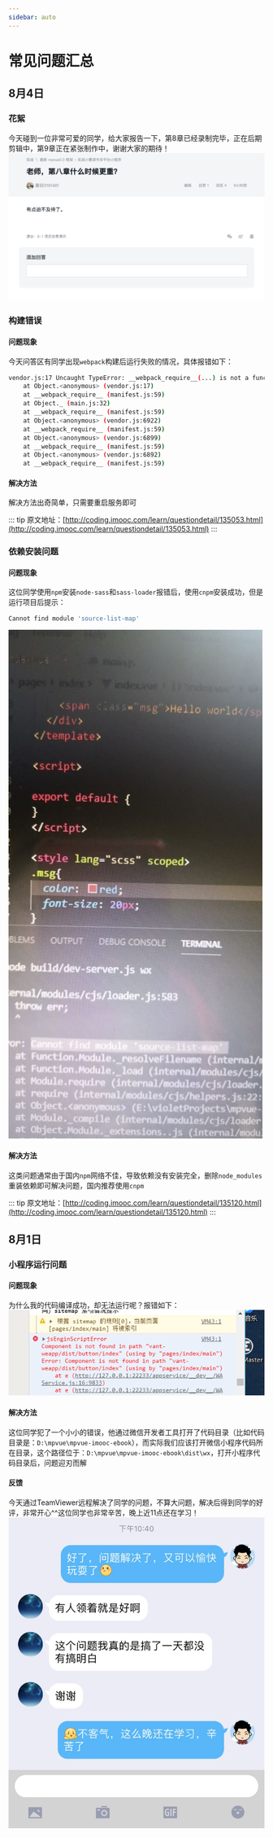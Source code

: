 ```yaml
---
sidebar: auto
---
```


# 常见问题汇总

## 8月4日 

### 花絮
今天碰到一位非常可爱的同学，给大家报告一下，第8章已经录制完毕，正在后期剪辑中，第9章正在紧张制作中，谢谢大家的期待！
![qa_8_4_2](./images/qa_8_4_2.png)

### 构建错误

#### 问题现象
今天问答区有同学出现`webpack`构建后运行失败的情况，具体报错如下：
```bash
vendor.js:17 Uncaught TypeError: __webpack_require__(...) is not a function
    at Object.<anonymous> (vendor.js:17)
    at __webpack_require__ (manifest.js:59)
    at Object._ (main.js:32)
    at __webpack_require__ (manifest.js:59)
    at Object.<anonymous> (vendor.js:6922)
    at __webpack_require__ (manifest.js:59)
    at Object.<anonymous> (vendor.js:6899)
    at __webpack_require__ (manifest.js:59)
    at Object.<anonymous> (vendor.js:6892)
    at __webpack_require__ (manifest.js:59)
```

#### 解决方法
解决方法出奇简单，只需要重启服务即可

::: tip
原文地址：[http://coding.imooc.com/learn/questiondetail/135053.html](http://coding.imooc.com/learn/questiondetail/135053.html)
:::

### 依赖安装问题

#### 问题现象
这位同学使用`npm`安装`node-sass`和`sass-loader`报错后，使用`cnpm`安装成功，但是运行项目后提示：
```bash
Cannot find module 'source-list-map'
```
![qa_8_4_1](./images/qa_8_4_1.jpg)


#### 解决方法
这类问题通常由于国内`npm`网络不佳，导致依赖没有安装完全，删除`node_modules`重装依赖即可解决问题，国内推荐使用`cnpm`

::: tip
原文地址：[http://coding.imooc.com/learn/questiondetail/135120.html](http://coding.imooc.com/learn/questiondetail/135120.html)
:::

## 8月1日

### 小程序运行问题

#### 问题现象
为什么我的代码编译成功，却无法运行呢？报错如下：
![qa_8_1_1](./images/qa_8_1_1.png)

#### 解决方法
这位同学犯了一个小小的错误，他通过微信开发者工具打开了代码目录（比如代码目录是：`D:\mpvue\mpvue-imooc-ebook`），而实际我们应该打开微信小程序代码所在目录，这个路径位于：`D:\mpvue\mpvue-imooc-ebook\dist\wx`，打开小程序代码目录后，问题迎刃而解

#### 反馈
今天通过TeamViewer远程解决了同学的问题，不算大问题，解决后得到同学的好评，非常开心^^这位同学也非常辛苦，晚上近11点还在学习！
![qa_8_1_1](./images/qa_8_1_2.jpg)

